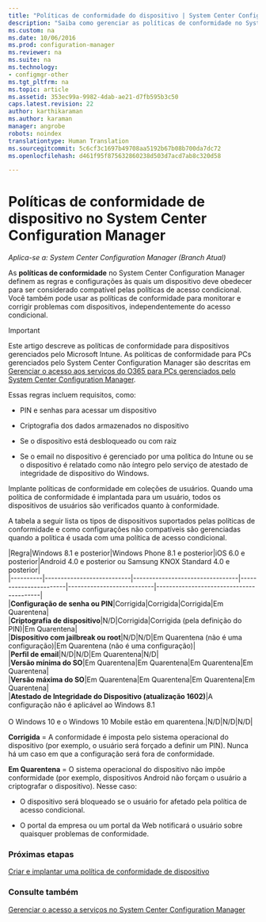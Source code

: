 ```yaml
---
title: "Políticas de conformidade do dispositivo | System Center Configuration Manager"
description: "Saiba como gerenciar as políticas de conformidade no System Center Configuration Manager para tornar aos dispositivos compatíveis políticas de acesso condicional."
ms.custom: na
ms.date: 10/06/2016
ms.prod: configuration-manager
ms.reviewer: na
ms.suite: na
ms.technology:
- configmgr-other
ms.tgt_pltfrm: na
ms.topic: article
ms.assetid: 353ec99a-9982-4dab-ae21-d7fb595b3c50
caps.latest.revision: 22
author: karthikaraman
ms.author: karaman
manager: angrobe
robots: noindex
translationtype: Human Translation
ms.sourcegitcommit: 5c6cf3c1697b49708aa5192b67b08b700da7dc72
ms.openlocfilehash: d461f95f875632860238d503d7acd7ab8c320d58

---
```

# <a name="device-compliance-policies-in-system-center-configuration-manager"></a>Políticas de conformidade de dispositivo no System Center Configuration Manager

*Aplica-se a: System Center Configuration Manager (Branch Atual)*

As **políticas de conformidade** no System Center Configuration Manager definem as regras e configurações às quais um dispositivo deve obedecer para ser considerado compatível pelas políticas de acesso condicional. Você também pode usar as políticas de conformidade para monitorar e corrigir problemas com dispositivos, independentemente do acesso condicional.  


> [!IMPORTANT]  
>  Este artigo descreve as políticas de conformidade para dispositivos gerenciados pelo Microsoft Intune.    As políticas de conformidade para PCs gerenciados pelo System Center Configuration Manager são descritas em [Gerenciar o acesso aos serviços do O365 para PCs gerenciados pelo System Center Configuration Manager](../../protect/deploy-use/manage-access-to-o365-services-for-pcs-managed-by-sccm.md).  

 Essas regras incluem requisitos, como:  

-   PIN e senhas para acessar um dispositivo

-   Criptografia dos dados armazenados no dispositivo

-   Se o dispositivo está desbloqueado ou com raiz  

-   Se o email no dispositivo é gerenciado por uma política do Intune ou se o dispositivo é relatado como não íntegro pelo serviço de atestado de integridade de dispositivo do Windows.  


 Implante políticas de conformidade em coleções de usuários. Quando uma política de conformidade é implantada para um usuário, todos os dispositivos de usuários são verificados quanto à conformidade.  

 A tabela a seguir lista os tipos de dispositivos suportados pelas políticas de conformidade e como configurações não compatíveis são gerenciadas quando a política é usada com uma política de acesso condicional.  

|Regra|Windows 8.1 e posterior|Windows Phone 8.1 e posterior|iOS 6.0 e posterior|Android 4.0 e posterior ou Samsung KNOX Standard 4.0 e posterior|  
|----------|---------------------------|---------------------------------|-----------------------|---------------------------|-----------------------------------------|  
|**Configuração de senha ou PIN**|Corrigida|Corrigida|Corrigida|Em Quarentena|  
|**Criptografia de dispositivo**|N/D|Corrigida|Corrigida (pela definição do PIN)|Em Quarentena|  
|**Dispositivo com jailbreak ou root**|N/D|N/D|Em Quarentena (não é uma configuração)|Em Quarentena (não é uma configuração)|  
|**Perfil de email**|N/D|N/D|Em Quarentena|N/D|  
|**Versão mínima do SO**|Em Quarentena|Em Quarentena|Em Quarentena|Em Quarentena|  
|**Versão máxima do SO**|Em Quarentena|Em Quarentena|Em Quarentena|Em Quarentena|  
|**Atestado de Integridade do Dispositivo (atualização 1602)**|A configuração não é aplicável ao Windows 8.1<br /><br /> O Windows 10 e o Windows 10 Mobile estão em quarentena.|N/D|N/D|N/D|  

 **Corrigida** = A conformidade é imposta pelo sistema operacional do dispositivo (por exemplo, o usuário será forçado a definir um PIN).  Nunca há um caso em que a configuração será fora de conformidade.  

 **Em Quarentena** = O sistema operacional do dispositivo não impõe conformidade (por exemplo, dispositivos Android não forçam o usuário a criptografar o dispositivo).  Nesse caso:  

-   O dispositivo será bloqueado se o usuário for afetado pela política de acesso condicional.  

-   O portal da empresa ou um portal da Web notificará o usuário sobre quaisquer problemas de conformidade.  


### <a name="next-steps"></a>Próximas etapas  
[Criar e implantar uma política de conformidade de dispositivo](create-compliance-policy.md)
### <a name="see-also"></a>Consulte também  
 [Gerenciar o acesso a serviços no System Center Configuration Manager](../../protect/deploy-use/manage-access-to-services.md)



<!--HONumber=Nov16_HO1-->


